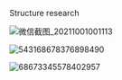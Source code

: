 Structure research


![微信截图_20211001001113](https://user-images.githubusercontent.com/90523160/135493153-049cd892-d179-4638-affb-30b1b530e232.png)


![543168678376898490](https://user-images.githubusercontent.com/90523160/135490379-4bc99ca6-b957-4f61-9520-f47d625d5f5a.jpg)


![68673345578402957](https://user-images.githubusercontent.com/90523160/135490495-f7aacfb2-0c8c-4b7d-899a-c12640673a51.jpg)


